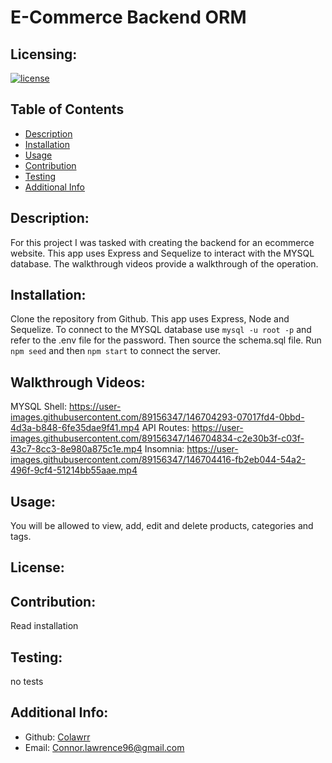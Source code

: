 # E-Commerce Backend ORM
  ## Licensing:
  [![license](https://img.shields.io/badge/license--blue)](https://shields.io)
  ## Table of Contents 
  - [Description](#description)
  - [Installation](#installation)
  - [Usage](#usage)
  - [Contribution](#contribution)
  - [Testing](#testing)
  - [Additional Info](#additional-info)
  ## Description:
  For this project I was tasked with creating the backend for an ecommerce website. This app uses Express and Sequelize to interact with the MYSQL database. The walkthrough videos provide a walkthrough of the operation.
  ## Installation:
  Clone the repository from Github. This app uses Express, Node and Sequelize. To connect to the MYSQL database use `mysql -u root -p` and refer to the .env file for the password. Then source the schema.sql file. Run `npm seed` and then `npm start` to connect the server.
  ## Walkthrough Videos:
  MYSQL Shell: https://user-images.githubusercontent.com/89156347/146704293-07017fd4-0bbd-4d3a-b848-6fe35dae9f41.mp4
  API Routes: https://user-images.githubusercontent.com/89156347/146704834-c2e30b3f-c03f-43c7-8cc3-8e980a875c1e.mp4
  Insomnia: https://user-images.githubusercontent.com/89156347/146704416-fb2eb044-54a2-496f-9cf4-51214bb55aae.mp4
  ## Usage:
  You will be allowed to view, add, edit and delete products, categories and tags.
  ## License:
  
  ## Contribution:
  Read installation
  ## Testing:
  no tests
  ## Additional Info:
  - Github: [Colawrr](https://github.com/Colawrr)
  - Email: Connor.lawrence96@gmail.com 
  

  
